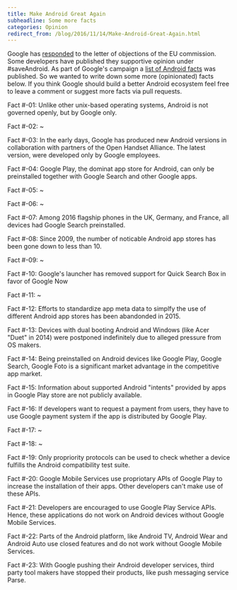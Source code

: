 ```yaml
---
title: Make Android Great Again
subheadline: Some more facts
categories: Opinion
redirect_from: /blog/2016/11/14/Make-Android-Great-Again.html
---
```


Google has [responded][1] to the letter of objections of the EU commission. Some developers have published they supportive
opinion under #saveAndroid. As part of Google's campaign a [list of Android facts](https://www.android.com/everyone/facts/) 
was published. So we wanted to write down some more (opinionated) facts below. If you think Google should build a better 
Android ecosystem feel free to leave a comment or suggest more facts via pull requests.

Fact #-01:
Unlike other unix-based operating systems, Android is not governed openly, but by Google only.

Fact #-02:
~

Fact #-03:
In the early days, Google has produced new Android versions in collaboration with partners of the Open Handset Alliance. 
The latest version, were developed only by Google employees.

Fact #-04:
Google Play, the dominat app store for Android, can only be preinstalled together with Google Search and other Google apps.

Fact #-05:
~

Fact #-06:
~

Fact #-07:
Among 2016 flagship phones in the UK, Germany, and France, all devices had Google Search preinstalled.

Fact #-08:
Since 2009, the number of noticable Android app stores has been gone down to less than 10. 

Fact #-09:
~

Fact #-10:
Google's launcher has removed support for Quick Search Box in favor of Google Now

Fact #-11:
~

Fact #-12:
Efforts to standardize app meta data to simplfy the use of different Android app stores has been abandonded in 2015.

Fact #-13:
Devices with dual booting Android and Windows (like Acer "Duet" in 2014) were postponed indefinitely due to alleged pressure from OS makers.

Fact #-14:
Being preinstalled on Android devices like Google Play, Google Search, Google Foto is a significant market advantage 
in the competitive app market.

Fact #-15:
Information about supported Android "intents" provided by apps in Google Play store are not publicly available.

Fact #-16:
If developers want to request a payment from users, they have to use Google payment system if the app 
is distributed by Google Play.

Fact #-17:
~

Fact #-18:
~

Fact #-19:
Only propriority protocols can be used to check whether a device fulfills the Android compatibility test suite.

Fact #-20:
Google Mobile Services use propriotary APIs of Google Play to increase the installation of their apps. Other developers
can't make use of these APIs.

Fact #-21:
Developers are encouraged to use Google Play Service APIs. Hence, these applications do not work
on Android devices without Google Mobile Services.

Fact #-22:
Parts of the Android platform, like Android TV, Android Wear and Android Auto use closed features and do not work without
Google Mobile Services.

Fact #-23:
With Google pushing their Android developer services, third party tool makers have stopped their products, 
like push messaging service Parse.




[1]: https://blog.google/topics/google-europe/android-choice-competition-response-europe/
